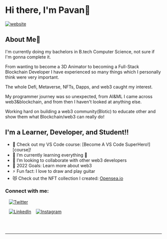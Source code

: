 # Hi there, I'm Pavan👋

[![website](./img/linkedin-dark.svg)](https://www.linkedin.com/company/blotic/mycompany/)

## About Me🚀

I'm currently doing my bachelors in B.tech Computer Science, not sure if I'm gonna complete it.

From wanting to become a 3D Animator to becoming a Full-Stack Blockchain Developer I have experienced so many things which I personally think were very important.

The whole Defi, Metaverse, NFTs, Dapps, and web3 caught my interest.

My programmer journey was so unexpected, from AI&ML I came across web3&blockchain, and from then I haven't looked at anything else.

Working hard on building a web3 community(Blotic) to educate other and show them what Blockchain/web3 can really do!

## I'm a Learner, Developer, and Student!!

- 🔭 Check out my VS Code course: [Become A VS Code SuperHero!][course]!
- 🌱 I’m currently learning everything 🤣
- 👯 I’m looking to collaborate with other web3 developers
- 🥅 2022 Goals: Learn more about web3
- ⚡ Fun fact: I love to draw and play guitar
- 😻 Check out the NFT collection I created: [Opensea.io](https://opensea.io/YoungMonk)

### Connect with me:

&nbsp;&nbsp;
[![Twitter](![image](https://user-images.githubusercontent.com/72463719/171259675-b4f58eab-c19a-4262-b7e0-5e8c8d5eebe5.png))](https://twitter.com/PavanT28)

&nbsp;&nbsp;
[![LinkedIn](./img/linkedin-dark.svg)](https://www.linkedin.com/in/pavan-tamrakar-38053220a/)
&nbsp;&nbsp;
[![Instagram](./img/instagram-light.svg)](https://instagram.com/thepavantamrakar)

<br />
<br />

---
